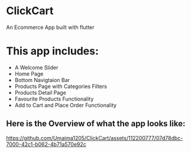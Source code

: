 # ClickCart

An Ecommerce App built with flutter

# This app includes:
- A Welcome Slider
- Home Page
- Bottom Navigtaion Bar
- Products Page with Categories Filters
- Products Detail Page
- Favourite Products Functionality
- Add to Cart and Place Order Functionality

## Here is the Overview of what the app looks like:



https://github.com/Umaima1205/ClickCart/assets/112200777/07d78dbc-7000-42c1-b062-4b71a570e92c

